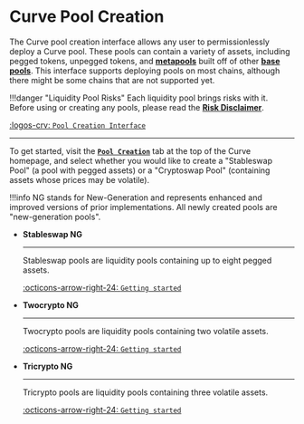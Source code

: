 <h1>Curve Pool Creation</h1>

The Curve pool creation interface allows any user to permissionlessly deploy a Curve pool. These pools can contain a variety of assets, including pegged tokens, unpegged tokens, and [**metapools**](../lp/pools.md) built off of other [**base pools**](../lp/pools.md). This interface supports deploying pools on most chains, although there might be some chains that are not supported yet.

!!!danger "Liquidity Pool Risks"
    Each liquidity pool brings risks with it. Before using or creating any pools, please read the [**Risk Disclaimer**](../resources/risks/pool.md).


[:logos-crv: `Pool Creation Interface`](https://curve.fi/#/ethereum/create-pool)


---

To get started, visit the [**`Pool Creation`**](https://curve.fi/#/ethereum/create-pool) tab at the top of the Curve homepage, and select whether you would like to create a "Stableswap Pool" (a pool with pegged assets) or a "Cryptoswap Pool" (containing assets whose prices may be volatile).

!!!info
    NG stands for New-Generation and represents enhanced and improved versions of prior implementations. All newly created pools are "new-generation pools".

<div class="grid cards" markdown>

-   **Stableswap NG**

    ---

    Stableswap pools are liquidity pools containing up to eight pegged assets.

    [:octicons-arrow-right-24: `Getting started`](./creating-a-stableswap-ng-pool.md)

-   **Twocrypto NG**

    ---

    Twocrypto pools are liquidity pools containing two volatile assets.

    [:octicons-arrow-right-24: `Getting started`](./creating-a-twocrypto-ng-pool.md)

-   **Tricrypto NG**

    ---

    Tricrypto pools are liquidity pools containing three volatile assets.

    [:octicons-arrow-right-24: `Getting started`](./creating-a-tricrypto-ng-pool.md)

</div>


